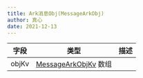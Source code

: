 ```yaml
---
title: Ark消息Obj(MessageArkObj)
author: 真心
date: 2021-12-13
---
```


| 字段  | 类型                                          | 描述 |
| ----- | --------------------------------------------- | ---- |
| objKv | [MessageArkObjKv](message-ark-obj-kv.md) 数组 |      |
